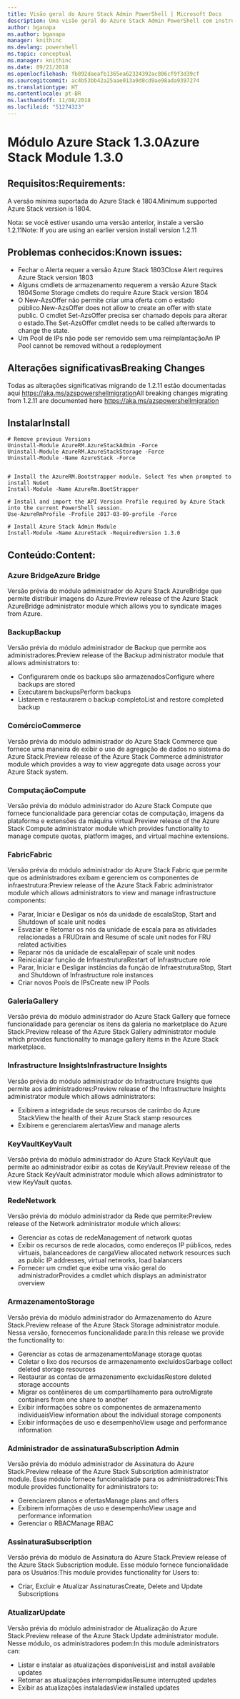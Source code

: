 ```yaml
---
title: Visão geral do Azure Stack Admin PowerShell | Microsoft Docs
description: Uma visão geral do Azure Stack Admin PowerShell com instruções de instalação e configuração.
author: bganapa
ms.author: bganapa
manager: knithinc
ms.devlang: powershell
ms.topic: conceptual
ms.manager: knithinc
ms.date: 09/21/2018
ms.openlocfilehash: fb892daeafb1365ea62324392ac806cf9f3d39cf
ms.sourcegitcommit: ac4b53bb42a25aae013a9d8cd9ae98ada9397274
ms.translationtype: HT
ms.contentlocale: pt-BR
ms.lasthandoff: 11/08/2018
ms.locfileid: "51274323"
---
```

# <a name="azure-stack-module-130"></a><span data-ttu-id="10d07-103">Módulo Azure Stack 1.3.0</span><span class="sxs-lookup"><span data-stu-id="10d07-103">Azure Stack Module 1.3.0</span></span>

## <a name="requirements"></a><span data-ttu-id="10d07-104">Requisitos:</span><span class="sxs-lookup"><span data-stu-id="10d07-104">Requirements:</span></span>
<span data-ttu-id="10d07-105">A versão mínima suportada do Azure Stack é 1804.</span><span class="sxs-lookup"><span data-stu-id="10d07-105">Minimum supported Azure Stack version is 1804.</span></span>

<span data-ttu-id="10d07-106">Nota: se você estiver usando uma versão anterior, instale a versão 1.2.11</span><span class="sxs-lookup"><span data-stu-id="10d07-106">Note: If you are using an earlier version install version 1.2.11</span></span>

## <a name="known-issues"></a><span data-ttu-id="10d07-107">Problemas conhecidos:</span><span class="sxs-lookup"><span data-stu-id="10d07-107">Known issues:</span></span>

- <span data-ttu-id="10d07-108">Fechar o Alerta requer a versão Azure Stack 1803</span><span class="sxs-lookup"><span data-stu-id="10d07-108">Close Alert requires Azure Stack version 1803</span></span>
- <span data-ttu-id="10d07-109">Alguns cmdlets de armazenamento requerem a versão Azure Stack 1804</span><span class="sxs-lookup"><span data-stu-id="10d07-109">Some Storage cmdlets do require Azure Stack version 1804</span></span>
- <span data-ttu-id="10d07-110">O New-AzsOffer não permite criar uma oferta com o estado público.</span><span class="sxs-lookup"><span data-stu-id="10d07-110">New-AzsOffer does not allow to create an offer with state public.</span></span> <span data-ttu-id="10d07-111">O cmdlet Set-AzsOffer precisa ser chamado depois para alterar o estado.</span><span class="sxs-lookup"><span data-stu-id="10d07-111">The Set-AzsOffer cmdlet needs to be called afterwards to change the state.</span></span>
- <span data-ttu-id="10d07-112">Um Pool de IPs não pode ser removido sem uma reimplantação</span><span class="sxs-lookup"><span data-stu-id="10d07-112">An IP Pool cannot be removed without a redeployment</span></span>

## <a name="breaking-changes"></a><span data-ttu-id="10d07-113">Alterações significativas</span><span class="sxs-lookup"><span data-stu-id="10d07-113">Breaking Changes</span></span>
<span data-ttu-id="10d07-114">Todas as alterações significativas migrando de 1.2.11 estão documentadas aqui https://aka.ms/azspowershellmigration</span><span class="sxs-lookup"><span data-stu-id="10d07-114">All breaking changes migrating from 1.2.11 are documented here https://aka.ms/azspowershellmigration</span></span>

## <a name="install"></a><span data-ttu-id="10d07-115">Instalar</span><span class="sxs-lookup"><span data-stu-id="10d07-115">Install</span></span>
```
# Remove previous Versions
Uninstall-Module AzureRM.AzureStackAdmin -Force
Uninstall-Module AzureRM.AzureStackStorage -Force
Uninstall-Module -Name AzureStack -Force 


# Install the AzureRM.Bootstrapper module. Select Yes when prompted to install NuGet
Install-Module -Name AzureRm.BootStrapper

# Install and import the API Version Profile required by Azure Stack into the current PowerShell session.
Use-AzureRmProfile -Profile 2017-03-09-profile -Force

# Install Azure Stack Admin Module
Install-Module -Name AzureStack -RequiredVersion 1.3.0
```
## <a name="content"></a><span data-ttu-id="10d07-116">Conteúdo:</span><span class="sxs-lookup"><span data-stu-id="10d07-116">Content:</span></span>
### <a name="azure-bridge"></a><span data-ttu-id="10d07-117">Azure Bridge</span><span class="sxs-lookup"><span data-stu-id="10d07-117">Azure Bridge</span></span>
<span data-ttu-id="10d07-118">Versão prévia do módulo administrador do Azure Stack AzureBridge que permite distribuir imagens do Azure.</span><span class="sxs-lookup"><span data-stu-id="10d07-118">Preview release of the Azure Stack AzureBridge administrator module which allows you to syndicate images from Azure.</span></span>

### <a name="backup"></a><span data-ttu-id="10d07-119">Backup</span><span class="sxs-lookup"><span data-stu-id="10d07-119">Backup</span></span>
<span data-ttu-id="10d07-120">Versão prévia do módulo administrador de Backup que permite aos administradores:</span><span class="sxs-lookup"><span data-stu-id="10d07-120">Preview release of the Backup administrator module that allows administrators to:</span></span>
- <span data-ttu-id="10d07-121">Configurarem onde os backups são armazenados</span><span class="sxs-lookup"><span data-stu-id="10d07-121">Configure where backups are stored</span></span>
- <span data-ttu-id="10d07-122">Executarem backups</span><span class="sxs-lookup"><span data-stu-id="10d07-122">Perform backups</span></span>
- <span data-ttu-id="10d07-123">Listarem e restaurarem o backup completo</span><span class="sxs-lookup"><span data-stu-id="10d07-123">List and restore completed backup</span></span>

### <a name="commerce"></a><span data-ttu-id="10d07-124">Comércio</span><span class="sxs-lookup"><span data-stu-id="10d07-124">Commerce</span></span>
<span data-ttu-id="10d07-125">Versão prévia do módulo administrador do Azure Stack Commerce que fornece uma maneira de exibir o uso de agregação de dados no sistema do Azure Stack.</span><span class="sxs-lookup"><span data-stu-id="10d07-125">Preview release of the Azure Stack Commerce administrator module which provides a way to view aggregate data usage across your Azure Stack system.</span></span>

### <a name="compute"></a><span data-ttu-id="10d07-126">Computação</span><span class="sxs-lookup"><span data-stu-id="10d07-126">Compute</span></span>
<span data-ttu-id="10d07-127">Versão prévia do módulo administrador do Azure Stack Compute que fornece funcionalidade para gerenciar cotas de computação, imagens da plataforma e extensões da máquina virtual.</span><span class="sxs-lookup"><span data-stu-id="10d07-127">Preview release of the Azure Stack Compute administrator module which provides functionality to manage compute quotas, platform images, and virtual machine extensions.</span></span>

### <a name="fabric"></a><span data-ttu-id="10d07-128">Fabric</span><span class="sxs-lookup"><span data-stu-id="10d07-128">Fabric</span></span>
<span data-ttu-id="10d07-129">Versão prévia do módulo administrador do Azure Stack Fabric que permite que os administradores exibam e gerenciem os componentes de infraestrutura:</span><span class="sxs-lookup"><span data-stu-id="10d07-129">Preview release of the Azure Stack Fabric administrator module which allows administrators to view and manage infrastructure components:</span></span>
- <span data-ttu-id="10d07-130">Parar, Iniciar e Desligar os nós da unidade de escala</span><span class="sxs-lookup"><span data-stu-id="10d07-130">Stop, Start and Shutdown of scale unit nodes</span></span>
- <span data-ttu-id="10d07-131">Esvaziar e Retomar os nós da unidade de escala para as atividades relacionadas a FRU</span><span class="sxs-lookup"><span data-stu-id="10d07-131">Drain and Resume of scale unit nodes for FRU related activities</span></span>
- <span data-ttu-id="10d07-132">Reparar nós da unidade de escala</span><span class="sxs-lookup"><span data-stu-id="10d07-132">Repair of scale unit nodes</span></span>
- <span data-ttu-id="10d07-133">Reinicializar função de Infraestrutura</span><span class="sxs-lookup"><span data-stu-id="10d07-133">Restart of Infrastructure role</span></span>
- <span data-ttu-id="10d07-134">Parar, Iniciar e Desligar instâncias da função de Infraestrutura</span><span class="sxs-lookup"><span data-stu-id="10d07-134">Stop, Start and Shutdown of Infrastructure role instances</span></span>
- <span data-ttu-id="10d07-135">Criar novos Pools de IPs</span><span class="sxs-lookup"><span data-stu-id="10d07-135">Create new IP Pools</span></span>


### <a name="gallery"></a><span data-ttu-id="10d07-136">Galeria</span><span class="sxs-lookup"><span data-stu-id="10d07-136">Gallery</span></span>
<span data-ttu-id="10d07-137">Versão prévia do módulo administrador do Azure Stack Gallery que fornece funcionalidade para gerenciar os itens da galeria no marketplace do Azure Stack.</span><span class="sxs-lookup"><span data-stu-id="10d07-137">Preview release of the Azure Stack Gallery administrator module which provides functionality to manage gallery items in the Azure Stack marketplace.</span></span>

### <a name="infrastructure-insights"></a><span data-ttu-id="10d07-138">Infrastructure Insights</span><span class="sxs-lookup"><span data-stu-id="10d07-138">Infrastructure Insights</span></span>
<span data-ttu-id="10d07-139">Versão prévia do módulo administrador do Infrastructure Insights que permite aos administradores:</span><span class="sxs-lookup"><span data-stu-id="10d07-139">Preview release of the Infrastructure Insights administrator module which allows administrators:</span></span>
- <span data-ttu-id="10d07-140">Exibirem a integridade de seus recursos de carimbo do Azure Stack</span><span class="sxs-lookup"><span data-stu-id="10d07-140">View the health of their Azure Stack stamp resources</span></span>
- <span data-ttu-id="10d07-141">Exibirem e gerenciarem alertas</span><span class="sxs-lookup"><span data-stu-id="10d07-141">View and manage alerts</span></span>

### <a name="keyvault"></a><span data-ttu-id="10d07-142">KeyVault</span><span class="sxs-lookup"><span data-stu-id="10d07-142">KeyVault</span></span>
<span data-ttu-id="10d07-143">Versão prévia do módulo administrador do Azure Stack KeyVault que permite ao administrador exibir as cotas de KeyVault.</span><span class="sxs-lookup"><span data-stu-id="10d07-143">Preview release of the Azure Stack KeyVault administrator module which allows administrator to view KeyVault quotas.</span></span>

### <a name="network"></a><span data-ttu-id="10d07-144">Rede</span><span class="sxs-lookup"><span data-stu-id="10d07-144">Network</span></span>
<span data-ttu-id="10d07-145">Versão prévia do módulo administrador da Rede que permite:</span><span class="sxs-lookup"><span data-stu-id="10d07-145">Preview release of the Network administrator module which allows:</span></span>
- <span data-ttu-id="10d07-146">Gerenciar as cotas de rede</span><span class="sxs-lookup"><span data-stu-id="10d07-146">Management of network quotas</span></span>
- <span data-ttu-id="10d07-147">Exibir os recursos de rede alocados, como endereços IP públicos, redes virtuais, balanceadores de carga</span><span class="sxs-lookup"><span data-stu-id="10d07-147">View allocated network resources such as public IP addresses, virtual networks, load balancers</span></span>
- <span data-ttu-id="10d07-148">Fornecer um cmdlet que exibe uma visão geral do administrador</span><span class="sxs-lookup"><span data-stu-id="10d07-148">Provides a cmdlet which displays an administrator overview</span></span>

### <a name="storage"></a><span data-ttu-id="10d07-149">Armazenamento</span><span class="sxs-lookup"><span data-stu-id="10d07-149">Storage</span></span>
<span data-ttu-id="10d07-150">Versão prévia do módulo administrador do Armazenamento do Azure Stack.</span><span class="sxs-lookup"><span data-stu-id="10d07-150">Preview release of the Azure Stack Storage administrator module.</span></span>  <span data-ttu-id="10d07-151">Nessa versão, fornecemos funcionalidade para:</span><span class="sxs-lookup"><span data-stu-id="10d07-151">In this release we provide the functionality to:</span></span>
- <span data-ttu-id="10d07-152">Gerenciar as cotas de armazenamento</span><span class="sxs-lookup"><span data-stu-id="10d07-152">Manage storage quotas</span></span>
- <span data-ttu-id="10d07-153">Coletar o lixo dos recursos de armazenamento excluídos</span><span class="sxs-lookup"><span data-stu-id="10d07-153">Garbage collect deleted storage resources</span></span>
- <span data-ttu-id="10d07-154">Restaurar as contas de armazenamento excluídas</span><span class="sxs-lookup"><span data-stu-id="10d07-154">Restore deleted storage accounts</span></span>
- <span data-ttu-id="10d07-155">Migrar os contêineres de um compartilhamento para outro</span><span class="sxs-lookup"><span data-stu-id="10d07-155">Migrate containers from one share to another</span></span>
- <span data-ttu-id="10d07-156">Exibir informações sobre os componentes de armazenamento individuais</span><span class="sxs-lookup"><span data-stu-id="10d07-156">View information about the individual storage components</span></span>
- <span data-ttu-id="10d07-157">Exibir informações de uso e desempenho</span><span class="sxs-lookup"><span data-stu-id="10d07-157">View usage and performance information</span></span>

### <a name="subscription-admin"></a><span data-ttu-id="10d07-158">Administrador de assinatura</span><span class="sxs-lookup"><span data-stu-id="10d07-158">Subscription Admin</span></span>
<span data-ttu-id="10d07-159">Versão prévia do módulo administrador de Assinatura do Azure Stack.</span><span class="sxs-lookup"><span data-stu-id="10d07-159">Preview release of the Azure Stack Subscription administrator module.</span></span>  <span data-ttu-id="10d07-160">Esse módulo fornece funcionalidade para os administradores:</span><span class="sxs-lookup"><span data-stu-id="10d07-160">This module provides functionality for administrators to:</span></span>
- <span data-ttu-id="10d07-161">Gerenciarem planos e ofertas</span><span class="sxs-lookup"><span data-stu-id="10d07-161">Manage plans and offers</span></span>
- <span data-ttu-id="10d07-162">Exibirem informações de uso e desempenho</span><span class="sxs-lookup"><span data-stu-id="10d07-162">View usage and performance information</span></span>
- <span data-ttu-id="10d07-163">Gerenciar o RBAC</span><span class="sxs-lookup"><span data-stu-id="10d07-163">Manage RBAC</span></span>

### <a name="subscription"></a><span data-ttu-id="10d07-164">Assinatura</span><span class="sxs-lookup"><span data-stu-id="10d07-164">Subscription</span></span>
<span data-ttu-id="10d07-165">Versão prévia do módulo de Assinatura do Azure Stack.</span><span class="sxs-lookup"><span data-stu-id="10d07-165">Preview release of the Azure Stack Subscription module.</span></span>  <span data-ttu-id="10d07-166">Esse módulo fornece funcionalidade para os Usuários:</span><span class="sxs-lookup"><span data-stu-id="10d07-166">This module provides functionality for Users to:</span></span>
- <span data-ttu-id="10d07-167">Criar, Excluir e Atualizar Assinaturas</span><span class="sxs-lookup"><span data-stu-id="10d07-167">Create, Delete and Update Subscriptions</span></span>

### <a name="update"></a><span data-ttu-id="10d07-168">Atualizar</span><span class="sxs-lookup"><span data-stu-id="10d07-168">Update</span></span>
<span data-ttu-id="10d07-169">Versão prévia do módulo administrador de Atualização do Azure Stack.</span><span class="sxs-lookup"><span data-stu-id="10d07-169">Preview release of the Azure Stack Update administrator module.</span></span>  <span data-ttu-id="10d07-170">Nesse módulo, os administradores podem:</span><span class="sxs-lookup"><span data-stu-id="10d07-170">In this module administrators can:</span></span>
- <span data-ttu-id="10d07-171">Listar e instalar as atualizações disponíveis</span><span class="sxs-lookup"><span data-stu-id="10d07-171">List and install available updates</span></span>
- <span data-ttu-id="10d07-172">Retomar as atualizações interrompidas</span><span class="sxs-lookup"><span data-stu-id="10d07-172">Resume interrupted updates</span></span>
- <span data-ttu-id="10d07-173">Exibir as atualizações instaladas</span><span class="sxs-lookup"><span data-stu-id="10d07-173">View installed updates</span></span>
